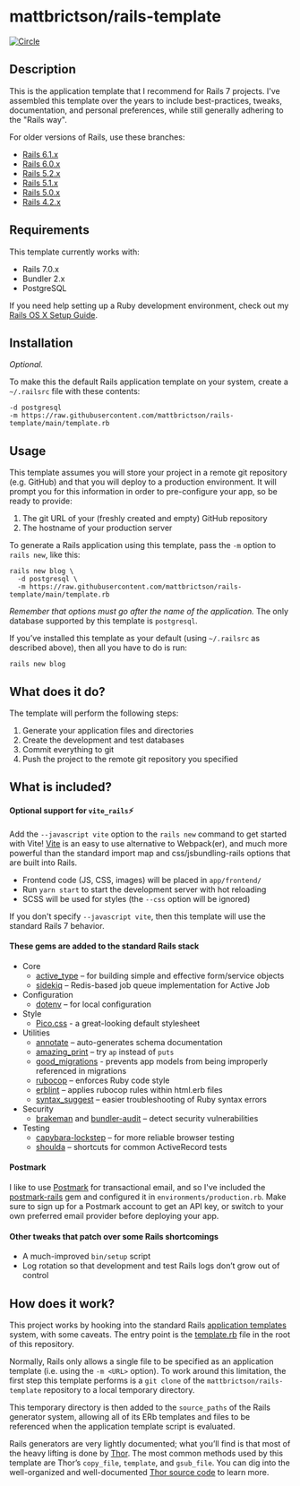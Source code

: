 # mattbrictson/rails-template

[![Circle](https://circleci.com/gh/mattbrictson/rails-template/tree/main.svg?style=shield)](https://app.circleci.com/pipelines/github/mattbrictson/rails-template?branch=main)

## Description

This is the application template that I recommend for Rails 7 projects. I've assembled this template over the years to include best-practices, tweaks, documentation, and personal preferences, while still generally adhering to the "Rails way".

For older versions of Rails, use these branches:

* [Rails 6.1.x](https://github.com/mattbrictson/rails-template/tree/rails-61)
* [Rails 6.0.x](https://github.com/mattbrictson/rails-template/tree/rails-60)
* [Rails 5.2.x](https://github.com/mattbrictson/rails-template/tree/rails-52)
* [Rails 5.1.x](https://github.com/mattbrictson/rails-template/tree/rails-51)
* [Rails 5.0.x](https://github.com/mattbrictson/rails-template/tree/rails-50)
* [Rails 4.2.x](https://github.com/mattbrictson/rails-template/tree/rails-42)

## Requirements

This template currently works with:

* Rails 7.0.x
* Bundler 2.x
* PostgreSQL

If you need help setting up a Ruby development environment, check out my [Rails OS X Setup Guide](https://mattbrictson.com/rails-osx-setup-guide).

## Installation

*Optional.*

To make this the default Rails application template on your system, create a `~/.railsrc` file with these contents:

```
-d postgresql
-m https://raw.githubusercontent.com/mattbrictson/rails-template/main/template.rb
```

## Usage

This template assumes you will store your project in a remote git repository (e.g. GitHub) and that you will deploy to a production environment. It will prompt you for this information in order to pre-configure your app, so be ready to provide:

1. The git URL of your (freshly created and empty) GitHub repository
2. The hostname of your production server

To generate a Rails application using this template, pass the `-m` option to `rails new`, like this:

```
rails new blog \
  -d postgresql \
  -m https://raw.githubusercontent.com/mattbrictson/rails-template/main/template.rb
```

*Remember that options must go after the name of the application.* The only database supported by this template is `postgresql`.

If you’ve installed this template as your default (using `~/.railsrc` as described above), then all you have to do is run:

```
rails new blog
```

## What does it do?

The template will perform the following steps:

1. Generate your application files and directories
2. Create the development and test databases
3. Commit everything to git
4. Push the project to the remote git repository you specified

## What is included?

#### Optional support for `vite_rails`⚡️

Add the `--javascript vite` option to the `rails new` command to get started with Vite! [Vite][vite] is an easy to use alternative to Webpack(er), and much more powerful than the standard import map and css/jsbundling-rails options that are built into Rails.

- Frontend code (JS, CSS, images) will be placed in `app/frontend/`
- Run `yarn start` to start the development server with hot reloading
- SCSS will be used for styles (the `--css` option will be ignored)

If you don't specify `--javascript vite`, then this template will use the standard Rails 7 behavior.

#### These gems are added to the standard Rails stack

* Core
    * [active_type][] – for building simple and effective form/service objects
    * [sidekiq][] – Redis-based job queue implementation for Active Job
* Configuration
    * [dotenv][] – for local configuration
* Style
    * [Pico.css][pico] - a great-looking default stylesheet
* Utilities
    * [annotate][] – auto-generates schema documentation
    * [amazing_print][] – try `ap` instead of `puts`
    * [good_migrations][] - prevents app models from being improperly referenced in migrations
    * [rubocop][] – enforces Ruby code style
    * [erblint][] – applies rubocop rules within html.erb files
    * [syntax_suggest][] – easier troubleshooting of Ruby syntax errors
* Security
    * [brakeman][] and [bundler-audit][] – detect security vulnerabilities
* Testing
    * [capybara-lockstep][] – for more reliable browser testing
    * [shoulda][] – shortcuts for common ActiveRecord tests

#### Postmark

I like to use [Postmark][] for transactional email, and so I've included the [postmark-rails][] gem and configured it in `environments/production.rb`. Make sure to sign up for a Postmark account to get an API key, or switch to your own preferred email provider before deploying your app.

#### Other tweaks that patch over some Rails shortcomings

* A much-improved `bin/setup` script
* Log rotation so that development and test Rails logs don’t grow out of control

## How does it work?

This project works by hooking into the standard Rails [application templates][] system, with some caveats. The entry point is the [template.rb][] file in the root of this repository.

Normally, Rails only allows a single file to be specified as an application template (i.e. using the `-m <URL>` option). To work around this limitation, the first step this template performs is a `git clone` of the `mattbrictson/rails-template` repository to a local temporary directory.

This temporary directory is then added to the `source_paths` of the Rails generator system, allowing all of its ERb templates and files to be referenced when the application template script is evaluated.

Rails generators are very lightly documented; what you’ll find is that most of the heavy lifting is done by [Thor][]. The most common methods used by this template are Thor’s `copy_file`, `template`, and `gsub_file`. You can dig into the well-organized and well-documented [Thor source code][thor] to learn more.

[active_type]:https://github.com/makandra/active_type
[sidekiq]:http://sidekiq.org
[dotenv]:https://github.com/bkeepers/dotenv
[annotate]:https://github.com/ctran/annotate_models
[amazing_print]:https://github.com/amazing-print/amazing_print
[rubocop]:https://github.com/bbatsov/rubocop
[erblint]:https://github.com/Shopify/erb-lint
[pico]:https://picocss.com
[Postmark]:http://postmarkapp.com
[postmark-rails]:http://www.rubydoc.info/gems/postmark-rails/0.12.0
[brakeman]:https://github.com/presidentbeef/brakeman
[bundler-audit]:https://github.com/rubysec/bundler-audit
[shoulda]:https://github.com/thoughtbot/shoulda
[application templates]:http://guides.rubyonrails.org/generators.html#application-templates
[template.rb]: template.rb
[thor]: https://github.com/erikhuda/thor
[vite]: https://vite-ruby.netlify.app
[syntax_suggest]: https://github.com/zombocom/syntax_suggest
[good_migrations]: https://github.com/testdouble/good-migrations
[capybara-lockstep]: https://github.com/makandra/capybara-lockstep
